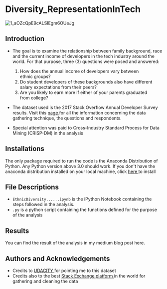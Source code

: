 # Diversity_RepresentationInTech
![1_aOZcQpE9cALSIEgm6OUeJg](https://user-images.githubusercontent.com/67300602/124049839-3e552a00-da11-11eb-930b-3fcbc31024c2.png)

## Introduction
* The goal is to examine the relationship between family background, race and the current income of developers in the tech industry around the world. For that purpose, three (3) questions were posed and answered: </br>

    1. How does the annual income of developers vary between ethnic groups?
    2. Do student developers of these backgrounds also have different salary expectations from their peers?
    3. Are you likely to earn more if either of your parents graduated from college?
        
* The dataset used is the 2017 Stack Overflow Annual Developer Survey results. Visit this <a href=https://insights.stackoverflow.com/survey/2017> page </a> for all the information concerning the data gathering technique, the questions and respondents. 
* Special attention was paid to Cross-Industry Standard Process for Data Mining (CRISP-DM) in the analysis

## Installations 
The only package required to run the code is the Anaconda Distribution of Python. Any Python version above 3.0 should work. If you don't have the anaconda distribution installed on your local machine, click <a href=https://www.anaconda.com/products/individual> here </a> to install


## File Descriptions 
* `EthnicDiversity......ipynb` is the iPython Notebook containing the steps followed in the analysis. 
* `.py` is a python script containing the functions defined for the purpose of the analysis



## Results
You can find the result of the analysis in my medium blog post here. 



## Authors and Acknowledgements
* Credits to <a href = udacity.com> UDACITY </a> for pointing me to this dataset 
* Credits also to the best <a href = stackoverflow.com> Stack Exchange platform </a> in the world for gathering and cleaning the data
